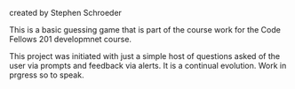 created by Stephen Schroeder

This is a basic guessing game that is part of the course work for the Code Fellows 201 developmnet course.

This project was initiated with just a simple host of questions asked of the user via prompts and feedback via alerts. It is a continual evolution. Work in prgress so to speak.
